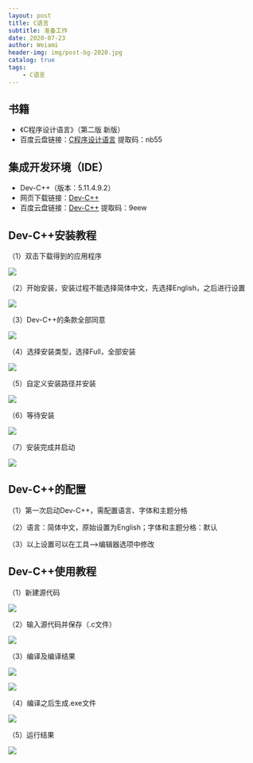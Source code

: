 ```yaml
---
layout: post
title: C语言
subtitle: 准备工作
date: 2020-07-23
author: Weiami
header-img: img/post-bg-2020.jpg
catalog: true
tags:
    - C语言
---
```


## 书籍

* 《C程序设计语言》（第二版 新版）
* 百度云盘链接：[C程序设计语言](https://pan.baidu.com/s/1R5Wh-eaWvTKlFXl5aVdR8Q) 提取码：nb55

## 集成开发环境（IDE）

* Dev-C++（版本：5.11.4.9.2）
* 网页下载链接：[Dev-C++](https://bloodshed-dev-c.en.softonic.com/?ex=MOB-615.1)
* 百度云盘链接：[Dev-C++](https://pan.baidu.com/s/1j59XFBgeoyEP4dPvzCMEIw) 提取码：9eew

## Dev-C++安装教程

（1）双击下载得到的应用程序

![](/2020-07-23-C语言P/1.png)

（2）开始安装，安装过程不能选择简体中文，先选择English，之后进行设置

![](/2020-07-23-C语言P/2.png)

（3）Dev-C++的条款全部同意

![](/2020-07-23-C语言P/3.png)

（4）选择安装类型，选择Full，全部安装

![](/2020-07-23-C语言P/4.png)

（5）自定义安装路径并安装

![](/2020-07-23-C语言P/5.png)

（6）等待安装

![](/2020-07-23-C语言P/6.png)

（7）安装完成并启动

![](/2020-07-23-C语言P/7.png)

## Dev-C++的配置

（1）第一次启动Dev-C++，需配置语言、字体和主题分格

（2）语言：简体中文，原始设置为English；字体和主题分格：默认

（3）以上设置可以在工具-->编辑器选项中修改

## Dev-C++使用教程

（1）新建源代码

![](/2020-07-23-C语言P/8.png)

（2）输入源代码并保存（.c文件）
 
![](/2020-07-23-C语言P/9.png)

（3）编译及编译结果

![](/2020-07-23-C语言P/10.png)

![](/2020-07-23-C语言P/11.png)

（4）编译之后生成.exe文件

![](/2020-07-23-C语言P/12.png)

（5）运行结果

![](/2020-07-23-C语言P/13.png)